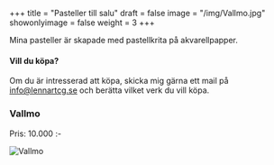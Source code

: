 +++
title = "Pasteller till salu"
draft = false
image = "/img/Vallmo.jpg"
showonlyimage = false
weight = 3
+++

Mina pasteller är skapade med pastellkrita på akvarellpapper.

<!--more-->

#### Vill du köpa?

Om du är intresserad att köpa, skicka mig gärna ett mail på info@lennartcg.se och berätta vilket verk du vill köpa.

### Vallmo 

Pris: 10.000 :-

![Vallmo](/img/Vallmo.jpg)

